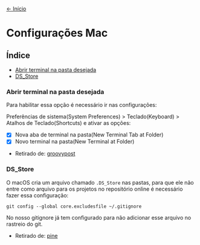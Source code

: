[<- Início](../README.md)

# Configurações Mac

## Índice
- [Abrir terminal na pasta desejada](#abrir-terminal-na-pasta-desejada)
- [DS_Store](#DS_Store)

### Abrir terminal na pasta desejada

Para habilitar essa opção é necessário ir nas configurações:

Preferências de sistema(System Preferences) > Teclado(Keyboard) > Atalhos de Teclado(Shortcuts) e ativar as opções:
- [x] Nova aba de terminal na pasta(New Terminal Tab at Folder)
- [x] Novo terminal na pasta(New Terminal at Folder)

- Retirado de: [groovypost](https://www.groovypost.com/howto/open-command-window-terminal-window-specific-folder-windows-mac-linux/)

### DS_Store
O macOS cria um arquivo chamado `.DS_Store` nas pastas, para que ele não entre como arquivo para os projetos no repositório online é necessário fazer essa configuração:

```
git config --global core.excludesfile ~/.gitignore
```

No nosso gitignore já tem configurado para não adicionar esse arquivo no rastreio do git.

- Retirado de: [pine](https://pineco.de/snippets/globally-gitignore-the-ds_store-file/)
